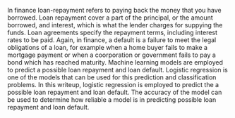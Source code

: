 In finance loan-repayment refers to paying back the money that you have borrowed. Loan repayment cover a part of the principal, or the amount borrowed, and interest, which is what the lender charges for suppying the funds. Loan agreements specify the repayment terms, including interest rates to be paid.
Again, in finance, a default is a failure to meet the legal obligations of a loan, for example when a home buyer fails to make a mortgage payment or when a coorporation or government fails to pay a bond which has reached maturity.
Machine learning models are employed to predict a possible loan  repayment and loan default. Logistic regression is one of the models that can be used for this prediction and classification problems. In this writeup, logistic regression is employed to predict the a possible loan repayment and loan default. 
The accuracy of the model can be used to determine how reliable a model is in predicting possible loan repayment and loan default.
